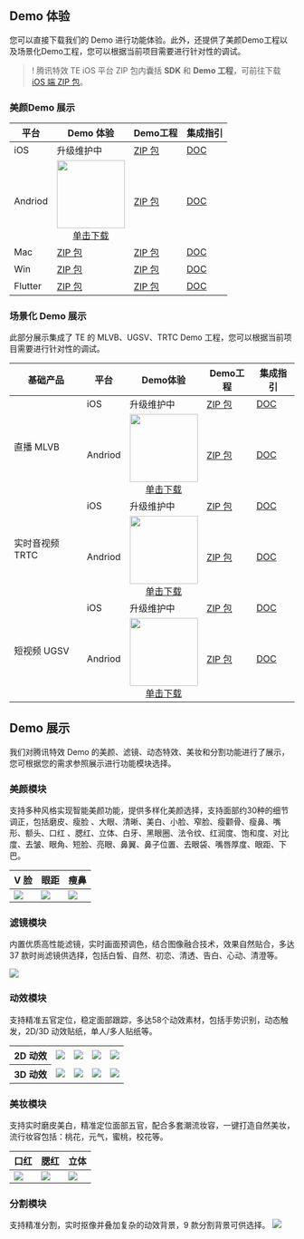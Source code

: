 <style>
.markdown-text-box table th,.markdown-text-box table td{text-align: center;}
.inbuttom{height: 30px;width: 120px;min-width: 24px;padding: 0 20px;background-color: #ffffff;color:#ffffff;border: 1px solid #00a4ff;line-height: 30px;text-align: center;display: inline-block;cursor: pointer;outline: 0 none;box-sizing: border-box;text-decoration: none;font-size: 12px;vertical-align: middle;white-space: nowrap;}
</style>
## Demo 体验

您可以直接下载我们的 Demo 进行功能体验。此外，还提供了美颜Demo工程以及场景化Demo工程，您可以根据当前项目需要进行针对性的调试。

>! 腾讯特效 TE iOS 平台 ZIP 包内囊括 **SDK** 和 **Demo 工程**，可前往下载 [iOS 端 ZIP 包](https://mediacloud-76607.gzc.vod.tencent-cloud.com/TencentEffect/iOS/2.4.2.114/demo.zip)。

### 美颜Demo 展示

<table>
<thead>
<tr>
<th>平台</th>
<th>Demo 体验 </th>
<th>Demo工程</th>
<th>集成指引</th>
</tr>
</thead>
<tbody>
<tr>
<td>iOS</td>
<td>升级维护中</a></td>
<td> <a href="https://mediacloud-76607.gzc.vod.tencent-cloud.com/TencentEffect/iOS/2.4.2.114/demo.zip">ZIP 包</a></td>
<td><a href="https://cloud.tencent.com/document/product/616/65894">DOC</a></td></tr>
<tr>
<td>Andriod</td>
<td align="center"><img src="https://qcloudimg.tencent-cloud.cn/raw/8adf3cfdd109244a90befebfc68d649b.png" width=120><br><a href="https://dldir1.qq.com/hudongzhibo/xmagic/xmagic-demo-2.4.2.322-signed.apk">单击下载</a></td>
<td><a href="https://mediacloud-76607.gzc.vod.tencent-cloud.com/TencentEffect/Android/2.4.2.322/xmagic_S1-04_android_2.4.2.322.zip">ZIP 包</a></td>
<td><a href="https://cloud.tencent.com/document/product/616/65891">DOC</a></td></tr>
<tr>
<td>Mac</td>
<td> <a href=" https://mediacloud-76607.gzc.vod.tencent-cloud.com/TencentEffect/Mac/1.0.0/ipa.zip">ZIP 包</a></td>
<td><a href=" https://mediacloud-76607.gzc.vod.tencent-cloud.com/TencentEffect/Mac/1.0.0/simplecode.zip">ZIP 包</a></td>
<td><a href="https://cloud.tencent.com/document/product/616/81187">DOC</a></td></tr>
<tr>
<td>Win</td>
<td> <a href="https://mediacloud-76607.gzc.vod.tencent-cloud.com/TencentEffect/Windows/1.0.0/exe.zip">ZIP 包</a></td>
<td><a href="https://mediacloud-76607.gzc.vod.tencent-cloud.com/TencentEffect/Windows/1.0.0/XmagicDemo.zip">ZIP 包</a></td>
<td><a href="https://cloud.tencent.com/document/product/616/79232">DOC</a></td></tr>
<tr>
<td>Flutter</td>
<td> <a href="https://mediacloud-76607.gzc.vod.tencent-cloud.com/TencentEffect/Flutter/Latest/demo.zip">ZIP 包</a></td>
<td><a href="https://mediacloud-76607.gzc.vod.tencent-cloud.com/TencentEffect/Flutter/Latest/demo.zip">ZIP 包</a></td>
<td><a href="https://cloud.tencent.com/document/product/616/81196">DOC</a></td></tr>
<tr>
</tbody></table>



### 场景化 Demo 展示

此部分展示集成了 TE 的 MLVB、UGSV、TRTC Demo 工程，您可以根据当前项目需要进行针对性的调试。

<table>
<thead>
<tr>
<th>基础产品</th>
<th>平台 </th>
<th>Demo体验</th>
<th>Demo工程</th>
<th>集成指引</th>
</tr>
</thead>
<tbody>
<tr>
<td rowspan=2>直播 MLVB</td>
<td>iOS</td>
<td>升级维护中</td>
<td><a href="https://mediacloud-76607.gzc.vod.tencent-cloud.com/TencentEffect/iOS/2.4.2.114/MLVB-API-Example.zip">ZIP 包</a></td>
<td><a href="https://cloud.tencent.com/document/product/616/65887">DOC</a></td>
</tr>
<td>Andriod</td>
<td align="center"><img src="https://qcloudimg.tencent-cloud.cn/raw/1d9bf86062ec6398afa2cdc353fa3213.png" width=120><br><a href="https://dldir1.qq.com/hudongzhibo/xmagic/MLVB-APP-2.4.2.322.apk">单击下载</td>
<td><a href="https://mediacloud-76607.gzc.vod.tencent-cloud.com/TencentEffect/Android/2.4.2.322.vcube/MLVB-API-Example.zip">ZIP 包</a></td>
<td><a href="https://cloud.tencent.com/document/product/616/65888">DOC</a></td>
</tr>
<tr>
<td rowspan=2>实时音视频 TRTC</td>
<td>iOS</td>
<td>升级维护中</td>
<td><a href="https://mediacloud-76607.gzc.vod.tencent-cloud.com/TencentEffect/iOS/2.4.2.114/TRTC-API-Example.zip">ZIP 包</a></td>
<td><a href="https://cloud.tencent.com/document/product/616/65892">DOC</a></td>
</tr>
<td>Andriod</td>
<td align="center"><img src="https://qcloudimg.tencent-cloud.cn/raw/8b4b59e425d8b10977be0023c4af91a6.png" width=120><br><a href="https://dldir1.qq.com/hudongzhibo/xmagic/TRTC-APP-2.4.2.322.apk">单击下载</td>
<td><a href="https://mediacloud-76607.gzc.vod.tencent-cloud.com/TencentEffect/Android/2.4.2.322.vcube/TRTC-API-Example.zip">ZIP 包</a></td>
<td><a href="https://cloud.tencent.com/document/product/616/65889">DOC</a></td></tr>
<tr>
<td rowspan=2>短视频 UGSV</td>
<td>iOS</td>
<td>升级维护中</td>
<td><a href="https://liteav.sdk.qcloud.com/download/latest/XiaoShiPin_UGC_iOS_latest.zip">ZIP 包</a></td>
<td><a href="https://cloud.tencent.com/document/product/616/65893">DOC</a></td>
</tr>
<td>Andriod</td>
<td align="center"><img src="https://qcloudimg.tencent-cloud.cn/raw/df65606ef48891334b0aab8606d87ce6.png" width=120><br><a href="https://dldir1.qq.com/hudongzhibo/liteav/XiaoShiPin.apk">单击下载</td>
<td><a href="https://liteav.sdk.qcloud.com/download/latest/XiaoShiPin_UGC_Android_latest.zip">ZIP 包</a></td>
<td><a href="https://cloud.tencent.com/document/product/616/65890">DOC</a></td></tr>
</tbody></table>




## Demo 展示

我们对腾讯特效 Demo 的美颜、滤镜、动态特效、美妆和分割功能进行了展示，您可根据您的需求参照展示进行功能模块选择。

### 美颜模块

支持多种风格实现智能美颜功能，提供多样化美颜选择，支持面部约30种的细节调正，包括磨皮、瘦脸 、大眼、清晰、美白、小脸、窄脸、瘦颧骨、瘦鼻、嘴形、额头、口红 、腮红、立体、白牙、黑眼圈、法令纹、红润度、饱和度、对比度、去皱、眼角、短脸、亮眼、鼻翼、鼻子位置、去眼袋、嘴唇厚度、眼距、下巴。

<table>
<thead>
<tr>
<th>V 脸</th>
<th>眼距</th>
<th>瘦鼻</th>
</tr>
</thead>
<tbody><tr>
<td><img src="https://tencentcloud-76607.gzc.vod.tencent-cloud.com/doc/media1.gif"></td>
<td><img src="https://tencentcloud-76607.gzc.vod.tencent-cloud.com/doc/media2.gif"></td>
<td><img src="https://tencentcloud-76607.gzc.vod.tencent-cloud.com/doc/media3.gif"></td>
</tr>
</tbody></table>


### 滤镜模块

内置优质高性能滤镜，实时画面预调色，结合图像融合技术，效果自然贴合，多达 37 款时尚滤镜供选择，包括白皙、自然、初恋、清透、告白、心动、清澄等。

![](https://tencentcloud-76607.gzc.vod.tencent-cloud.com/doc/media4.gif)

### 动效模块

支持精准五官定位，稳定面部跟踪，多达58个动效素材，包括手势识别，动态触发，2D/3D  动效贴纸，单人/多人贴纸等。

<table>
<tr>
<th colspan=4 align="center">2D 动效</th>
<td align="center"><img src="https://tencentcloud-76607.gzc.vod.tencent-cloud.com/doc/media5.gif"></td>
<td><img src="https://tencentcloud-76607.gzc.vod.tencent-cloud.com/doc/media6.gif"></td>
<td><img src="https://tencentcloud-76607.gzc.vod.tencent-cloud.com/doc/media7.gif"></td>
<td><img src="https://tencentcloud-76607.gzc.vod.tencent-cloud.com/doc/media8.gif"></td>
</tr>
<tr>
<th colspan=4 align="center">3D 动效</th>
<td align="center"><img src="https://tencentcloud-76607.gzc.vod.tencent-cloud.com/doc/media10.gif"></td>
<td><img src="https://tencentcloud-76607.gzc.vod.tencent-cloud.com/doc/media11.gif"></td>
<td><img src="https://tencentcloud-76607.gzc.vod.tencent-cloud.com/doc/media12.gif"></td>
<td><img src="https://tencentcloud-76607.gzc.vod.tencent-cloud.com/doc/media13.gif"></td>
</tr>
</tbody></table>


### 美妆模块

支持实时磨皮美白，精准定位面部五官，配合多套潮流妆容，一键打造自然美妆，流行妆容包括：桃花，元气，蜜桃，校花等。

| 口红                                                         | 腮红                                                         | 立体                                                         |
| ------------------------------------------------------------ | ------------------------------------------------------------ | ------------------------------------------------------------ |
| ![](https://tencentcloud-76607.gzc.vod.tencent-cloud.com/doc/media14.gif) | ![](https://tencentcloud-76607.gzc.vod.tencent-cloud.com/doc/media15.gif) | ![](https://tencentcloud-76607.gzc.vod.tencent-cloud.com/doc/media16.gif) |

### 分割模块

支持精准分割，实时抠像并叠加复杂的动效背景，9 款分割背景可供选择。
![](https://qcloudimg.tencent-cloud.cn/raw/8aad0245d99f4cb993d1e45e08240376.png)

